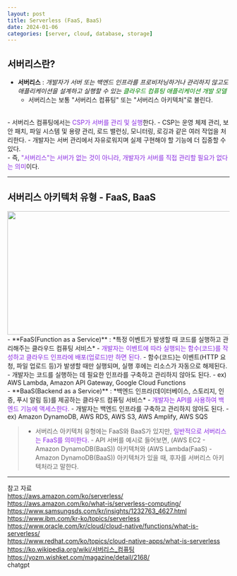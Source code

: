 ```yaml
---
layout: post
title: Serverless (FaaS, BaaS)
date: 2024-01-06
categories: [server, cloud, database, storage]
---
```

## 서버리스란?  
- **서버리스** : *개발자가 서버 또는 백엔드 인프라를 프로비저닝하거나 관리하지 않고도 애플리케이션을 설계하고 실행할 수 있는 <span style="color:green">클라우드 컴퓨팅 애플리케이션 개발 모델</span>*
    - 서버리스는 보통 "서버리스 컴퓨팅" 또는 "서버리스 아키텍처"로 불린다.  
<br>
- 서버리스 컴퓨팅에서는 <span style="color:blueviolet">CSP가 서버를 관리 및 실행</span>한다. 
    - CSP는 운영 체제 관리, 보안 패치, 파일 시스템 및 용량 관리, 로드 밸런싱, 모니터링, 로깅과 같은 여러 작업을 처리한다. 
    - 개발자는 서버 관리에서 자유로워지며 실제 구현해야 할 기능에 더 집중할 수 있다.   
<br>
- 즉, <span style="color:blueviolet">"서버리스"는 서버가 없는 것이 아니라, 개발자가 서버를 직접 관리할 필요가 없다는 의미</span>이다.
 
---
## 서버리스 아키텍처 유형 - FaaS, BaaS
<center><img src="https://github.com/LeeJae-H/LeeJae-H.github.io/assets/122717063/e52959a9-6da4-4361-8516-b5d8dea72631" width="700" height="280"></center>
- **FaaS(Function as a Service)** : *특정 이벤트가 발생할 때 코드를 실행하고 관리해주는 클라우드 컴퓨팅 서비스*
    - <span style="color:blueviolet">개발자는 이벤트에 따라 실행되는 함수(코드)를 작성하고 클라우드 인프라에 배포(업로드)만 하면 된다.</span>
    - 함수(코드)는 이벤트(HTTP 요청, 파일 업로드 등)가 발생할 때만 실행되며, 실행 후에는 리소스가 자동으로 해제된다.
    - 개발자는 코드를 실행하는 데 필요한 인프라를 구축하고 관리하지 않아도 된다.
    - ex) AWS Lambda, Amazon API Gateway, Google Cloud Functions  
<br>
- **BaaS(Backend as a Service)** : *백엔드 인프라(데이터베이스, 스토리지, 인증, 푸시 알림 등)를 제공하는 클라우드 컴퓨팅 서비스*
    - <span style="color:blueviolet">개발자는 API를 사용하여 백엔드 기능에 액세스한다.</span>
    - 개발자는 백엔드 인프라를 구축하고 관리하지 않아도 된다.
    - ex) Amazon DynamoDB, AWS RDS, AWS S3, AWS Amplify, AWS SQS

> - 서버리스 아키텍처 유형에는 FaaS와 BaaS가 있지만, <span style="color:blueviolet">일반적으로 서버리스는 FaaS를 의미한다.</span>
    - API 서버를 예시로 들어보면, (AWS EC2 - Amazon DynamoDB(BaaS)) 아키텍처와 (AWS Lambda(FaaS) - Amazon DynamoDB(BaaS)) 아키텍처가 있을 때, 후자를 서버리스 아키텍처라고 말한다.
    
---
참고 자료  
https://aws.amazon.com/ko/serverless/  
https://aws.amazon.com/ko/what-is/serverless-computing/  
https://www.samsungsds.com/kr/insights/1232763_4627.html  
https://www.ibm.com/kr-ko/topics/serverless    
https://www.oracle.com/kr/cloud/cloud-native/functions/what-is-serverless/  
https://www.redhat.com/ko/topics/cloud-native-apps/what-is-serverless     
https://ko.wikipedia.org/wiki/서버리스_컴퓨팅    
https://yozm.wishket.com/magazine/detail/2168/   
chatgpt